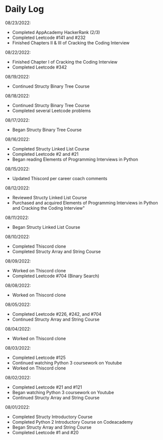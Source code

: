 # Daily Log

08/23/2022:
- Completed AppAcademy HackerRank (2/3)
- Completed Leetcode #141 and #232
- Finished Chapters II & III of Cracking the Coding Interview

08/22/2022:
- Finished Chapter I of Cracking the Coding Interview
- Completed Leetcode #342

08/19/2022:
- Continued Structy Binary Tree Course

08/18/2022:
- Continued Structy Binary Tree Course
- Completed several Leetcode problems

08/17/2022:
- Began Structy Binary Tree Course

08/16/2022:
- Completed Structy Linked List Course
- Completed Leetcode #2 and #21
- Began reading Elements of Programming Interviews in Python

08/15/2022:
- Updated Thiscord per career coach comments

08/12/2022:
- Reviewed Structy Linked List Course
- Purchased and acquired Elements of Programming Interviews in Python and Cracking the Coding Interview"

08/11/2022:
- Began Structy Linked List Course 

08/10/2022:
- Completed Thiscord clone
- Completed Structy Array and String Course 

08/09/2022:
- Worked on Thiscord clone
- Completed Leetcode #704 (Binary Search)

08/08/2022:
- Worked on Thiscord clone

08/05/2022:
- Completed Leetcode #226, #242, and #704
- Continued Structy Array and String Course

08/04/2022:
- Worked on Thiscord clone

08/03/2022:
- Completed Leetcode #125
- Continued watching Python 3 coursework on Youtube
- Worked on Thiscord clone

08/02/2022:
- Completed Leetcode #21 and #121
- Began watching Python 3 coursework on Youtube
- Continued Structy Array and String Course

08/01/2022:
- Completed Structy Introductory Course
- Completed Python 2 Introductory Course on Codeacademy
- Began Structy Array and String Course
- Completed Leetcode #1 and #20